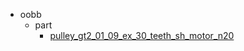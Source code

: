 * oobb
  * part
    * [pulley_gt2_01_09_ex_30_teeth_sh_motor_n20](oobb/part/pulley_gt2_01_09_ex_30_teeth_sh_motor_n20)
